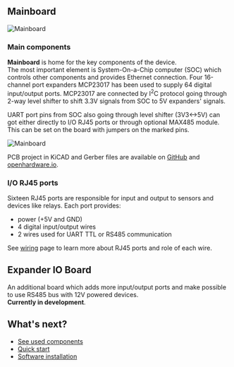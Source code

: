 ## Mainboard

![Mainboard](images/MqGateway_MainBoard_photo.jpg)

### Main components

**Mainboard** is home for the key components of the device.  
The most important element is System-On-a-Chip computer (SOC) which controls other components and provides Ethernet connection. 
Four 16-channel port expanders MCP23017 has been used to supply 64 digital input/output ports. MCP23017 are connected by I<sup>2</sup>C protocol 
going through 2-way level shifter to shift 3.3V signals from SOC to 5V expanders' signals.

UART port pins from SOC also going through level shifter (3V3<->5V) can got either directly to I/O RJ45 ports or through optional MAX485 module. 
This can be set on the board with jumpers on the marked pins.  

![Mainboard](images/MqGateway_MainBoard_render.jpg)

PCB project in KiCAD and Gerber files are available on [GitHub](https://github.com/aetas/MqGateway-PCB) 
and [openhardware.io](https://www.openhardware.io/view/8242).

### I/O RJ45 ports 

Sixteen RJ45 ports are responsible for input and output to sensors and devices like relays. Each port provides:

- power (+5V and GND)
- 4 digital input/output wires
- 2 wires used for UART TTL or RS485 communication

See [wiring](wiring.md) page to learn more about RJ45 ports and role of each wire.

## Expander IO Board

An additional board which adds more input/output ports and make possible to use RS485 bus with 12V powered devices.   
**Currently in development**. 

## What's next?

- [See used components](bill-of-materials.md)
- [Quick start](../user-guide/quick-start.md)
- [Software installation](../user-guide/installation.md)